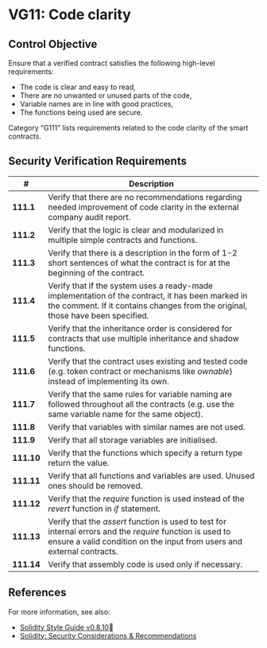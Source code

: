 # VG11: Code clarity

## Control Objective

Ensure that a verified contract satisfies the following high-level requirements:
* The code is clear and easy to read,
* There are no unwanted or unused parts of the code,
* Variable names are in line with good practices,
* The functions being used are secure.

Category “G111” lists requirements related to the code clarity of the smart contracts.

## Security Verification Requirements

| # | Description |
| --- | --- |
| **111.1** | Verify that there are no recommendations regarding needed improvement of code clarity in the external company audit report. | 
| **111.2** | Verify that the logic is clear and modularized in multiple simple contracts and functions. | 
| **111.3** | Verify that there is a description  in  the  form  of  1-2  short sentences of what the contract is for at the beginning of the contract. | 
| **111.4** | Verify that if the system uses a ready-made implementation of the contract, it has been marked in the comment. If it contains changes from the original, those have been specified. |
| **111.5** | Verify that the inheritance order is considered for contracts that use multiple inheritance and shadow functions.  | 
| **111.6** | Verify that the contract uses existing and tested code (e.g. token contract or mechanisms like *ownable*) instead of implementing its own. | 
| **111.7** | Verify that the same rules for variable naming are followed throughout all the contracts (e.g. use the same variable name for the same object). | 
| **111.8** | Verify that variables with similar names are not used. | 
| **111.9** | Verify that all storage variables are initialised. | 
| **111.10** | Verify that the functions which specify a return type return the value. | 
| **111.11** | Verify that all functions and variables are used. Unused ones should be removed. | 
| **111.12** | Verify that the *require* function is used instead of the *revert* function in *if* statement. | 
| **111.13** | Verify that the *assert* function is used to test for internal errors and the *require* function is used to ensure a valid condition on the input from users and external contracts. | 
| **111.14** | Verify that assembly code is used only if necessary. | 

## References

For more information, see also:

* [Solidity Style Guide v0.8.10](https://docs.soliditylang.org/en/v0.8.10/style-guide.html)
* [Solidity: Security Considerations & Recommendations](https://solidity.readthedocs.io/en/v0.5.10/security-considerations.html#recommendations)